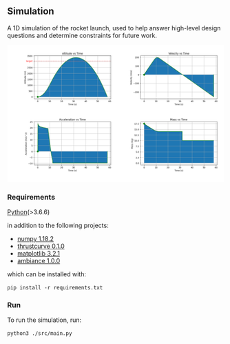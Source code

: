 ## Simulation
A 1D simulation of the rocket launch, used to help answer high-level design questions and determine constraints for future work.

![](output/test.png)

### Requirements
[Python](https://www.python.org/downloads/)(>3.6.6)

in addition to the following projects:

* [numpy 1.18.2](https://pypi.org/project/numpy/)
* [thrustcurve 0.1.0](https://pypi.org/project/thrustcurve/)
* [matplotlib 3.2.1](https://pypi.org/project/matplotlib/)
* [ambiance 1.0.0](https://pypi.org/project/ambiance/)

which can be installed with:
    
    pip install -r requirements.txt

### Run
To run the simulation, run:

    python3 ./src/main.py 
